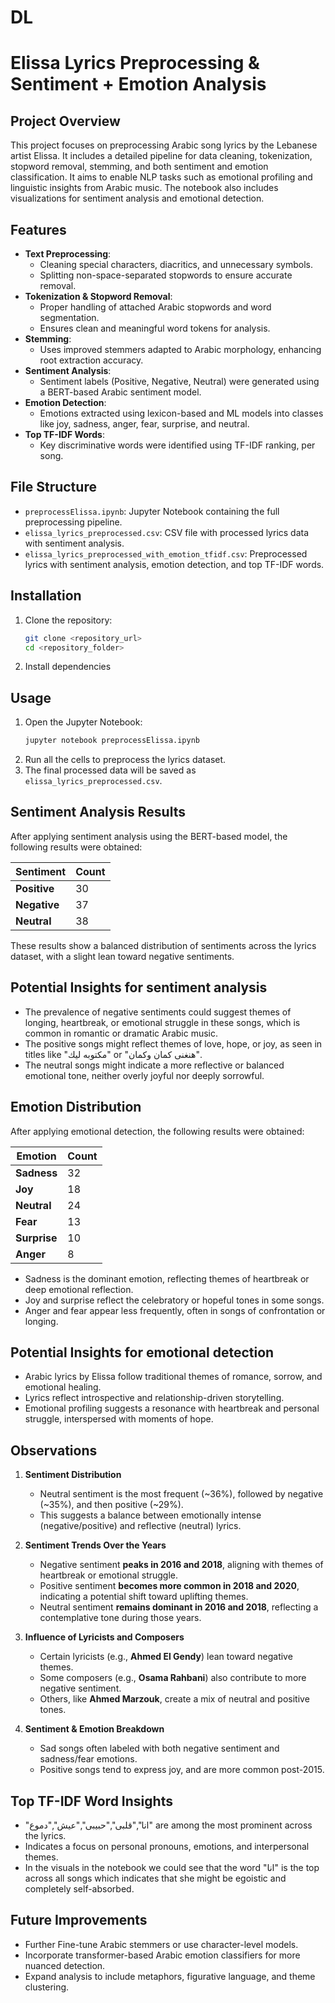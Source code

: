 # DL
# Elissa Lyrics Preprocessing & Sentiment + Emotion Analysis

## Project Overview
This project focuses on preprocessing Arabic song lyrics by the Lebanese artist Elissa. It includes a detailed pipeline for data cleaning, tokenization, stopword removal, stemming, and both sentiment and emotion classification. It aims to enable NLP tasks such as emotional profiling and linguistic insights from Arabic music. The notebook also includes visualizations for sentiment analysis and emotional detection.

## Features
- **Text Preprocessing**:
  - Cleaning special characters, diacritics, and unnecessary symbols.
  - Splitting non-space-separated stopwords to ensure accurate removal.
- **Tokenization & Stopword Removal**:
  - Proper handling of attached Arabic stopwords and word segmentation.
  - Ensures clean and meaningful word tokens for analysis.
- **Stemming**:
  - Uses improved stemmers adapted to Arabic morphology, enhancing root extraction accuracy.
- **Sentiment Analysis**:
  - Sentiment labels (Positive, Negative, Neutral) were generated using a BERT-based Arabic sentiment model.
- **Emotion Detection**:
  - Emotions extracted using lexicon-based and ML models into classes like joy, sadness, anger, fear, surprise, and neutral.
- **Top TF-IDF Words**:
  - Key discriminative words were identified using TF-IDF ranking, per song.

## File Structure
- `preprocessElissa.ipynb`: Jupyter Notebook containing the full preprocessing pipeline.
- `elissa_lyrics_preprocessed.csv`: CSV file with processed lyrics data with sentiment analysis.
- `elissa_lyrics_preprocessed_with_emotion_tfidf.csv`: Preprocessed lyrics with sentiment analysis, emotion detection, and top TF-IDF words.

## Installation
1. Clone the repository:
   ```bash
   git clone <repository_url>
   cd <repository_folder>
   ```
2. Install dependencies

## Usage
1. Open the Jupyter Notebook:
   ```bash
   jupyter notebook preprocessElissa.ipynb
   ```
2. Run all the cells to preprocess the lyrics dataset.
3. The final processed data will be saved as `elissa_lyrics_preprocessed.csv`.

## Sentiment Analysis Results
After applying sentiment analysis using the BERT-based model, the following results were obtained:

| Sentiment  | Count |
|------------|-------|
| **Positive**   | 30    |
| **Negative**   | 37    |
| **Neutral**    | 38    |

These results show a balanced distribution of sentiments across the lyrics dataset, with a slight lean toward negative sentiments.

## Potential Insights for sentiment analysis
- The prevalence of negative sentiments could suggest themes of longing, heartbreak, or emotional struggle in these songs, which is common in romantic or dramatic Arabic music.
- The positive songs might reflect themes of love, hope, or joy, as seen in titles like "مكتوبه ليك" or "هنغنى كمان وكمان".
- The neutral songs might indicate a more reflective or balanced emotional tone, neither overly joyful nor deeply sorrowful.

## Emotion Distribution
After applying emotional detection, the following results were obtained:

| Emotion  | Count |
|------------|-------|
| **Sadness**   | 32    |
| **Joy**   | 18    |
| **Neutral**    | 24    |
| **Fear**   | 13    |
| **Surprise**   | 10    |
| **Anger**    | 8    |

- Sadness is the dominant emotion, reflecting themes of heartbreak or deep emotional reflection.
- Joy and surprise reflect the celebratory or hopeful tones in some songs.
- Anger and fear appear less frequently, often in songs of confrontation or longing.

## Potential Insights for emotional detection
- Arabic lyrics by Elissa follow traditional themes of romance, sorrow, and emotional healing.
- Lyrics reflect introspective and relationship-driven storytelling.
- Emotional profiling suggests a resonance with heartbreak and personal struggle, interspersed with moments of hope.


## Observations
1. **Sentiment Distribution**
   - Neutral sentiment is the most frequent (~36%), followed by negative (~35%), and then positive (~29%).
   - This suggests a balance between emotionally intense (negative/positive) and reflective (neutral) lyrics.

2. **Sentiment Trends Over the Years**
   - Negative sentiment **peaks in 2016 and 2018**, aligning with themes of heartbreak or emotional struggle.
   - Positive sentiment **becomes more common in 2018 and 2020**, indicating a potential shift toward uplifting themes.
   - Neutral sentiment **remains dominant in 2016 and 2018**, reflecting a contemplative tone during those years.

3. **Influence of Lyricists and Composers**
   - Certain lyricists (e.g., **Ahmed El Gendy**) lean toward negative themes.
   - Some composers (e.g., **Osama Rahbani**) also contribute to more negative sentiment.
   - Others, like **Ahmed Marzouk**, create a mix of neutral and positive tones.

4. **Sentiment & Emotion Breakdown**
   - Sad songs often labeled with both negative sentiment and sadness/fear emotions.
   - Positive songs tend to express joy, and are more common post-2015.

## Top TF-IDF Word Insights
- "انا","قلبى","حبيبى","عيش","دموع" are among the most prominent across the lyrics.
- Indicates a focus on personal pronouns, emotions, and interpersonal themes.
- In the visuals in the notebook we could see that the word "انا" is the top across all songs which indicates that she might be egoistic and completely self-absorbed.
  
## Future Improvements
- Further Fine-tune Arabic stemmers or use character-level models.
- Incorporate transformer-based Arabic emotion classifiers for more nuanced detection.
-  Expand analysis to include metaphors, figurative language, and theme clustering.

